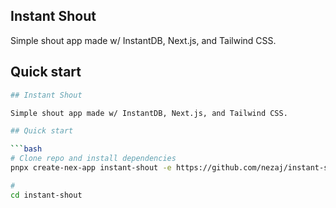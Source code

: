 ## Instant Shout

Simple shout app made w/ InstantDB, Next.js, and Tailwind CSS.

## Quick start

```bash
## Instant Shout

Simple shout app made w/ InstantDB, Next.js, and Tailwind CSS.

## Quick start

```bash
# Clone repo and install dependencies
pnpx create-nex-app instant-shout -e https://github.com/nezaj/instant-shout

#
cd instant-shout
